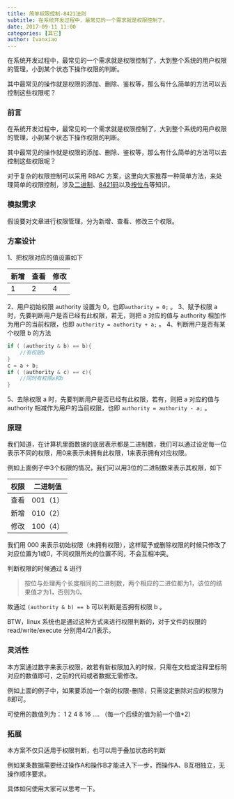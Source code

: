 ```yaml
---
title: 简单权限控制-8421法则
subtitle: 在系统开发过程中，最常见的一个需求就是权限控制了。
date: 2017-09-11 11:00
categories: [其它]
author: Ivanxiao
---
```


在系统开发过程中，最常见的一个需求就是权限控制了，大到整个系统的用户权限的管理，小到某个状态下操作权限的判断。

其中最常见的操作就是权限的添加、删除、鉴权等，那么有什么简单的方法可以去控制这些权限呢？

<!--more-->



### 前言
在系统开发过程中，最常见的一个需求就是权限控制了，大到整个系统的用户权限的管理，小到某个状态下操作权限的判断。

其中最常见的操作就是权限的添加、删除、鉴权等，那么有什么简单的方法可以去控制这些权限呢？

对于复杂的权限控制可以采用 RBAC 方案，这里向大家推荐一种简单方法，来处理简单的权限控制，涉及[二进制](https://www.wikiwand.com/zh-hans/%E4%BA%8C%E8%BF%9B%E5%88%B6)、[8421码](https://www.wikiwand.com/zh-hans/%E4%BA%8C%E9%80%B2%E7%A2%BC%E5%8D%81%E9%80%B2%E6%95%B8)以及[按位与](https://www.wikiwand.com/zh-hans/%E4%BD%8D%E6%93%8D%E4%BD%9C)等知识。

### 模拟需求
假设要对文章进行权限管理，分为新增、查看、修改三个权限。

### 方案设计
1、把权限对应的值设置如下

| 新增   | 查看   | 修改   |
| ---- | ---- | ---- |
| 1    | 2    | 4    |

2、用户初始权限 authority 设置为 0，也即`authority = 0;` 。
3、赋予权限 a 时，先要判断用户是否已经有此权限，若无，则把 a 对应的值与 authority 相加作为用户的当前权限，也即 `authority = authority + a;` 。 
4、判断用户是否有某个权限 b 的方法
```c
if ( (authority & b) == b){
    //有权限b
}
c = a + b;
if ( (authority & c) == c){
    //同时有权限a和b
}
```
5、去除权限 a 时，先要判断用户是否已经有此权限，若有，则把 a 对应的值与 authority 相减作为用户的当前权限，也即 `authority = authority - a;` 。 

### 原理
我们知道，在计算机里面数据的底层表示都是二进制数，我们可以通过设定每一位表示不同的权限，用0来表示未拥有此权限，1来表示拥有对应权限。

例如上面例子中3个权限的情况，我们可以用3位的二进制数来表示其权限，如下

| 权限   | 二进制值   |
| ---- | ------ |
| 查看   | 001（1） |
| 新增   | 010（2） |
| 修改   | 100（4） |

我们用 000 来表示初始权限（未拥有权限），这样赋予或删除权限的时候只修改了对应位置为1或0，不同权限所处的位置不同，不会互相冲突。

判断权限的时候通过 & 进行
>按位与处理两个长度相同的二进制数，两个相应的二进位都为1，该位的结果值才为1，否则为0。

故通过 `(authority & b) == b` 可以判断是否拥有权限 b 。

BTW，linux 系统也是通过这种方式来进行权限判断的，对于文件的权限的 read/write/execute 分别用4/2/1表示。

### 灵活性
本方案通过数字来表示权限，故若有新权限加入的时候，只需在文档或注释里标明对应的数值即可，之前的代码或者数据无需修改。

例如上面的例子中，如果要添加一个新的权限-删除，只需设定删除对应的权限为8即可。

可使用的数值列为：
1 2 4 8 16 .... （每一个后续的值为前一个值\*2）

### 拓展
本方案不仅只适用于权限判断，也可以用于叠加状态的判断

例如某条数据需要经过操作A和操作B才能进入下一步，而操作A、B互相独立，无操作顺序要求。

具体如何使用大家可以思考一下。
